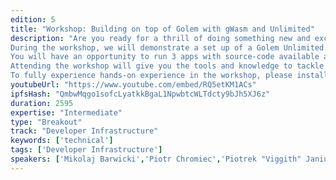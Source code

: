 ```yaml
---
edition: 5
title: "Workshop: Building on top of Golem with gWasm and Unlimited"
description: "Are you ready for a thrill of doing something new and exciting? Would you like playing with WebAssembly on Golem Network?
During the workshop, we will demonstrate a set up of a Golem Unlimited cluster - including machines brought by the audience. We will showcase how to distribute the execution of existing apps within the ad-hoc infrastructure.
You will have an opportunity to run 3 apps with source-code available and code your own app using the simplistic API and cross-compile to Wasm target.
Attending the workshop will give you the tools and knowledge to tackle our white-hat hacker challenge. Stay alert! 
To fully experience hands-on experience in the workshop, please install the docker on your machine and do `docker pull golemfactory/gwasm-tutorial`beforehand."
youtubeUrl: "https://www.youtube.com/embed/RQ5etKM1ACs"
ipfsHash: "QmbwMqgo1sofcLyatkkBgaL1NpwbtcWLTdcty9bJh5XJ6z"
duration: 2595
expertise: "Intermediate"
type: "Breakout"
track: "Developer Infrastructure"
keywords: ['technical']
tags: ['Developer Infrastructure']
speakers: ['Mikolaj Barwicki','Piotr Chromiec','Piotrek "Viggith" Janiuk','Jakub "KubKon" Konka']
---
```

